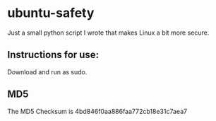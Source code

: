 # ubuntu-safety

Just a small python script I wrote that makes Linux a bit more secure.

## Instructions for use:

Download and run as sudo. 

## MD5

The MD5 Checksum is 4bd846f0aa886faa772cb18e31c7aea7
